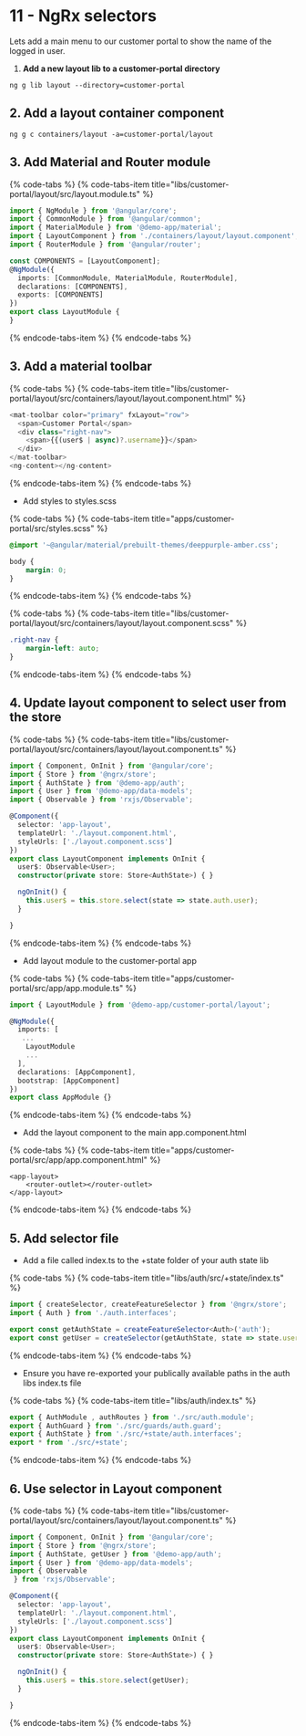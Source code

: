 # 11 - NgRx selectors

Lets add a main menu to our customer portal to show the name of the logged in user.

1. **Add a new layout lib to a customer-portal directory**

```text
ng g lib layout --directory=customer-portal
```

## 2. Add a layout container component

```text
ng g c containers/layout -a=customer-portal/layout
```

## 3. Add Material and Router module

{% code-tabs %}
{% code-tabs-item title="libs/customer-portal/layout/src/layout.module.ts" %}
```typescript
import { NgModule } from '@angular/core';
import { CommonModule } from '@angular/common';
import { MaterialModule } from '@demo-app/material';
import { LayoutComponent } from './containers/layout/layout.component';
import { RouterModule } from '@angular/router';

const COMPONENTS = [LayoutComponent];
@NgModule({
  imports: [CommonModule, MaterialModule, RouterModule],
  declarations: [COMPONENTS],
  exports: [COMPONENTS]
})
export class LayoutModule {
}
```
{% endcode-tabs-item %}
{% endcode-tabs %}

## 3. Add a material toolbar

{% code-tabs %}
{% code-tabs-item title="libs/customer-portal/layout/src/containers/layout/layout.component.html" %}
```typescript
<mat-toolbar color="primary" fxLayout="row">
  <span>Customer Portal</span>
  <div class="right-nav">
    <span>{{(user$ | async)?.username}}</span>
  </div>
</mat-toolbar>
<ng-content></ng-content>
```
{% endcode-tabs-item %}
{% endcode-tabs %}

* Add styles to styles.scss

{% code-tabs %}
{% code-tabs-item title="apps/customer-portal/src/styles.scss" %}
```css
@import '~@angular/material/prebuilt-themes/deeppurple-amber.css';

body {
    margin: 0;
}
```
{% endcode-tabs-item %}
{% endcode-tabs %}

{% code-tabs %}
{% code-tabs-item title="libs/customer-portal/layout/src/containers/layout/layout.component.scss" %}
```css
.right-nav {
    margin-left: auto;
}
```
{% endcode-tabs-item %}
{% endcode-tabs %}

## 4. Update layout component to select user from the store

{% code-tabs %}
{% code-tabs-item title="libs/customer-portal/layout/src/containers/layout/layout.component.ts" %}
```typescript
import { Component, OnInit } from '@angular/core';
import { Store } from '@ngrx/store';
import { AuthState } from '@demo-app/auth';
import { User } from '@demo-app/data-models';
import { Observable } from 'rxjs/Observable';

@Component({
  selector: 'app-layout',
  templateUrl: './layout.component.html',
  styleUrls: ['./layout.component.scss']
})
export class LayoutComponent implements OnInit {
  user$: Observable<User>;
  constructor(private store: Store<AuthState>) { }

  ngOnInit() {
    this.user$ = this.store.select(state => state.auth.user);
  }

}
```
{% endcode-tabs-item %}
{% endcode-tabs %}

* Add layout module to the customer-portal app

{% code-tabs %}
{% code-tabs-item title="apps/customer-portal/src/app/app.module.ts" %}
```typescript
import { LayoutModule } from '@demo-app/customer-portal/layout';

@NgModule({
  imports: [
   ...
    LayoutModule
    ...
  ],
  declarations: [AppComponent],
  bootstrap: [AppComponent]
})
export class AppModule {}
```
{% endcode-tabs-item %}
{% endcode-tabs %}

* Add the layout component to the main app.component.html

{% code-tabs %}
{% code-tabs-item title="apps/customer-portal/src/app/app.component.html" %}
```markup
<app-layout>
    <router-outlet></router-outlet>
</app-layout>
```
{% endcode-tabs-item %}
{% endcode-tabs %}

## 5. Add selector file

* Add a file called index.ts to the +state folder of your auth state lib

{% code-tabs %}
{% code-tabs-item title="libs/auth/src/+state/index.ts" %}
```typescript
import { createSelector, createFeatureSelector } from '@ngrx/store';
import { Auth } from './auth.interfaces';

export const getAuthState = createFeatureSelector<Auth>('auth');
export const getUser = createSelector(getAuthState, state => state.user);
```
{% endcode-tabs-item %}
{% endcode-tabs %}

* Ensure you have re-exported your publically available paths in the auth libs index.ts file

{% code-tabs %}
{% code-tabs-item title="libs/auth/index.ts" %}
```typescript
export { AuthModule , authRoutes } from './src/auth.module';
export { AuthGuard } from './src/guards/auth.guard';
export { AuthState } from './src/+state/auth.interfaces';
export * from './src/+state';
```
{% endcode-tabs-item %}
{% endcode-tabs %}

## 6. Use selector in Layout component

{% code-tabs %}
{% code-tabs-item title="libs/customer-portal/layout/src/containers/layout/layout.component.ts" %}
```typescript
import { Component, OnInit } from '@angular/core';
import { Store } from '@ngrx/store';
import { AuthState, getUser } from '@demo-app/auth';
import { User } from '@demo-app/data-models';
import { Observable
 } from 'rxjs/Observable';

@Component({
  selector: 'app-layout',
  templateUrl: './layout.component.html',
  styleUrls: ['./layout.component.scss']
})
export class LayoutComponent implements OnInit {
  user$: Observable<User>;
  constructor(private store: Store<AuthState>) { }

  ngOnInit() {
    this.user$ = this.store.select(getUser);
  }

}
```
{% endcode-tabs-item %}
{% endcode-tabs %}

